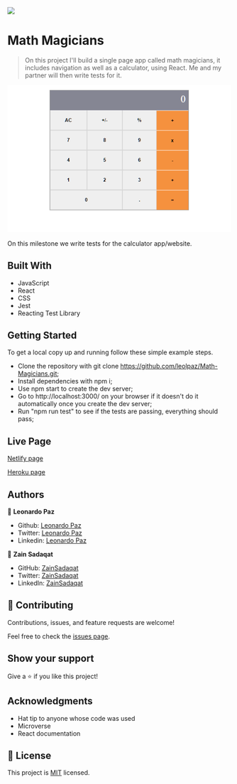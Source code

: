 ![](https://img.shields.io/badge/Microverse-blueviolet)

# Math Magicians

> On this project I'll build a single page app called math magicians, it includes navigation as well as a calculator, using React.
> Me and my partner will then write tests for it.

![screenshot](./app_screenshot.png)

On this milestone we write tests for the calculator app/website.

## Built With

- JavaScript
- React
- CSS
- Jest
- Reacting Test Library


## Getting Started


To get a local copy up and running follow these simple example steps.

- Clone the repository with git clone https://github.com/leolpaz/Math-Magicians.git;
- Install dependencies with npm i;
- Use npm start to create the dev server;
- Go to http://localhost:3000/ on your browser if it doesn't do it automatically once you create the dev server;
- Run "npm run test" to see if the tests are passing, everything should pass;

## Live Page


[Netlify page](https://leolpaz-math-magician.netlify.app/)

[Heroku page](https://leolpaz-math-magicians.herokuapp.com/)

## Authors

👤 **Leonardo Paz**

- Github: [Leonardo Paz](https://github.com/leolpaz)
- Twitter: [Leonardo Paz](https://twitter.com/leonardolpaz95)
- Linkedin: [Leonardo Paz](https://www.linkedin.com/in/leonardo-paz-a925611b5/)

👤 **Zain Sadaqat**

- GitHub: [ZainSadaqat](https://github.com/zainsadaqat)
- Twitter: [ZainSadaqat](https://twitter.com/zain_sadaqat)
- LinkedIn: [ZainSadaqat](https://linkedin.com/in/zain-sadaqat)

## 🤝 Contributing

Contributions, issues, and feature requests are welcome!

Feel free to check the [issues page](../../issues/).

## Show your support

Give a ⭐️ if you like this project!

## Acknowledgments

- Hat tip to anyone whose code was used
- Microverse
- React documentation

## 📝 License

This project is [MIT](./MIT.md) licensed.
